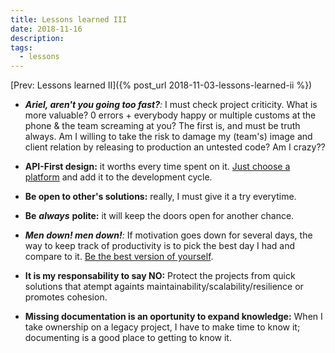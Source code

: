 ```yaml
---
title: Lessons learned III
date: 2018-11-16
description:
tags:
  - lessons
---
```



[Prev: Lessons learned II]({% post_url 2018-11-03-lessons-learned-ii %})

- ***Ariel, aren't you going too fast?****:* I must check project criticity. What is
  more valuable? 0 errors + everybody happy or multiple customs at the phone &
  the team screaming at you? The first is, and must be truth always. Am I
  willing to take the risk to damage my (team's) image and client relation by
  releasing to production an untested code? Am I crazy??

- **API-First design:** it worths every time spent on it. [Just choose a platform](https://swagger.io/blog/api-strategy/difference-between-swagger-and-openapi/)
  and add it to the development cycle.

- **Be open to other's solutions:** really, I must give it a try everytime.

- **Be** ***always*** **polite:** it will keep the doors open for another chance.

- ***Men down! men down!****:* If motivation goes down for several days, the way to
  keep track of productivity is to pick the best day I had and compare to it.
  [Be the best version of yourself](https://twitter.com/PicardTips/status/1061346044384968704?s=08).

- **It is my responsability to say NO:** Protect the projects from quick solutions
  that atempt againts maintainability/scalability/resilience or promotes
  cohesion.

- **Missing documentation is an oportunity to expand knowledge:** When I take
  ownership on a legacy project, I have to make time to know it; documenting
  is a good place to getting to know it.
